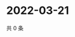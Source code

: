 # 2022-03-21

共 0 条

<!-- BEGIN WEIBO -->
<!-- 最后更新时间 Mon Mar 21 2022 06:12:21 GMT+0800 (China Standard Time) -->

<!-- END WEIBO -->
